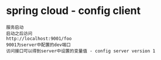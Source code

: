 # spring cloud - config client
```
服务启动
启动之后访问
http://localhost:9001/foo 
9001为server中配置的dev端口
访问接口可以得到server中设置的变量值 - config server version 1
 
```

